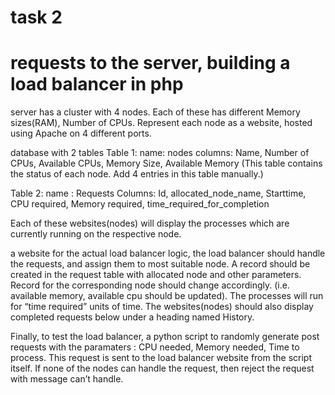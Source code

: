 # task 2

# requests to the server, building a load balancer in php

server has a cluster with 4 nodes. Each of these has different Memory sizes(RAM), Number of CPUs. Represent each node as a website, hosted using Apache on 4 different ports.

database with 2 tables
Table 1:
name: nodes
columns: Name, Number of CPUs, Available CPUs, Memory Size, Available Memory
(This table contains the status of each node. Add 4 entries in this table manually.)

Table 2:
name : Requests
Columns: Id, allocated_node_name, Starttime, CPU required, Memory required, time_required_for_completion

Each of these websites(nodes) will display the processes which are currently running on the respective node.

a website for the actual load balancer logic, the load balancer should handle the requests, and assign them to most suitable node. A record should be created in the request table with allocated node and other parameters. Record for the corresponding node should change accordingly. (i.e. available memory, available cpu should be updated).
The processes will run for “time required” units of time.
The websites(nodes) should also display completed requests below under a heading named History.

Finally, to test the load balancer,  a python script to randomly generate post requests with the paramaters : CPU needed, Memory needed, Time to process. This request is sent to the load balancer website from the script itself.
If none of the nodes can handle the request, then reject the request with message can’t handle.

